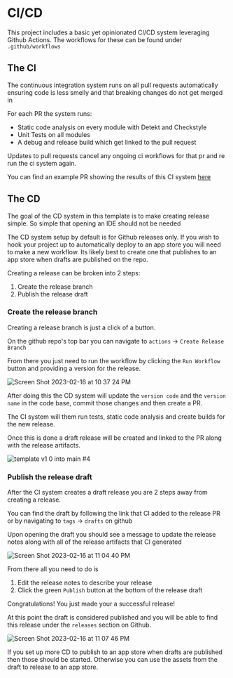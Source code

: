 # CI/CD

This project includes a basic yet opinionated CI/CD system leveraging Github Actions. 
The workflows for these can be found under `.github/workflows`

## The CI
The continuous integration system runs on all pull requests automatically ensuring code is less smelly and that breaking changes do not get merged in

For each PR the system runs: 
- Static code analysis on every module with Detekt and Checkstyle
- Unit Tests on all modules
- A debug and release build which get linked to the pull request

Updates to pull requests cancel any ongoing ci workflows for that pr and re run the 
ci system again. 

You can find an example PR showing the results of this CI system [here](https://github.com/Elijah-Dangerfield/TemplateApp/pull/2)

## The CD

The goal of the CD system in this template is to make creating release simple. So simple that opening an IDE should not be needed

The CD system setup by default is for Github releases only. If you wish to hook your project up to automatically deploy to an app store you will need to make a new workflow. Its likely best to create one that publishes to an app store when drafts are published on the repo. 

Creating a release can be broken into 2 steps:

1. Create the release branch
2. Publish the release draft


### Create the release branch
Creating a release branch is just a click of a button. 

On the github repo's top bar you can navigate to `actions` -> `Create Release Branch`

From there you just need to run the workflow by clicking the `Run Workflow` button and providing a version for the release. 

![Screen Shot 2023-02-16 at 10 37 24 PM](https://user-images.githubusercontent.com/45648517/219713573-7bad2660-d0e3-4cac-bbdd-d00d091211d4.png)


After doing this the CD system will update the `version code` and the `version name` in the code base, commit those changes and then create a PR. 

The CI system will them run tests, static code analysis and create builds for the new release. 

Once this is done a draft release will be created and linked to the PR along with the release artifacts. 

![template v1 0 into main #4](https://user-images.githubusercontent.com/45648517/219713673-5c8e8518-e3c0-4449-babd-5588979b1906.png)



### Publish the release draft

After the CI system creates a draft release you are 2 steps away from creating a release. 

You can find the draft by following the link that CI added to the release PR or by navigating to `tags` -> `drafts` on github

Upon opening the draft you should see a message to update the release notes along with all of the release artifacts that CI generated

![Screen Shot 2023-02-16 at 11 04 40 PM](https://user-images.githubusercontent.com/45648517/219713705-c6eb302e-f5e2-48d3-b224-4b96720e9d10.png)


From there all you need to do is 

1. Edit the release notes to describe your release
2. Click the green `Publish` button at the bottom of the release draft

Congratulations! You just made your a successful release!

At this point the draft is considered published and you will be able to find this release under the `releases` section on Github. 

![Screen Shot 2023-02-16 at 11 07 46 PM](https://user-images.githubusercontent.com/45648517/219713755-d5861af6-fc32-487c-a0e5-363f27f56762.png)



If you set up more CD to publish to an app store when drafts are published then those should be started. Otherwise you can use the assets from the draft to release to an app store.
